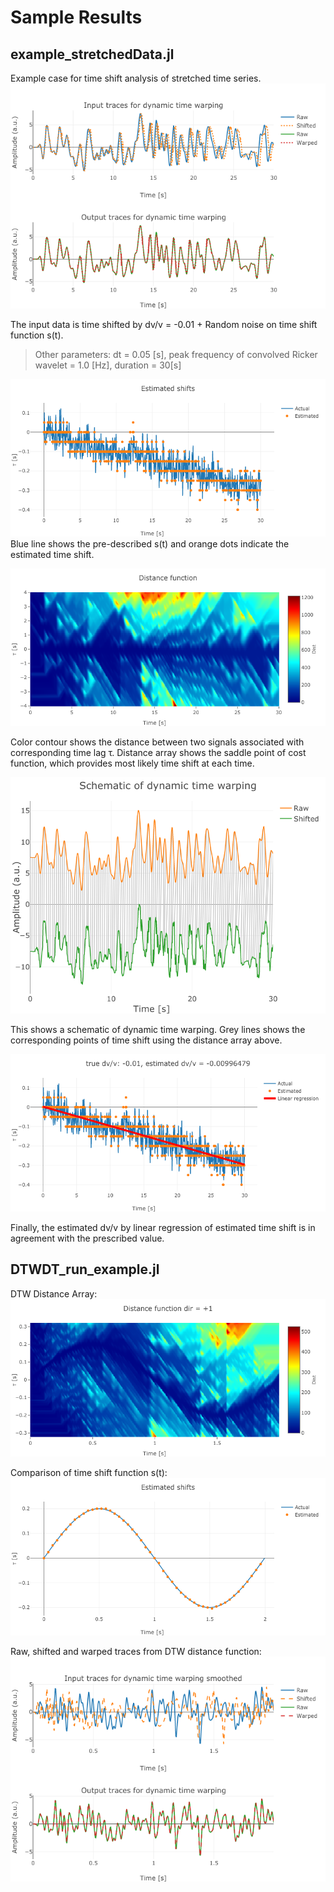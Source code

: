 # Sample Results

## example\_stretchedData.jl
Example case for time shift analysis of stretched time series.
![](./fig/stretched/traces.png)

The input data is time shifted by dv/v = -0.01 + Random noise on time shift function s(t).

> Other parameters:
dt = 0.05 [s], peak frequency of convolved Ricker wavelet = 1.0 [Hz], duration = 30[s]

![](./fig/stretched/inputsignal.png)
Blue line shows the pre-described s(t) and  orange dots indicate the estimated time shift.

![](./fig/stretched/distance_array.png)

Color contour shows the distance between two signals associated with corresponding time lag τ. Distance array shows the saddle point of cost function, which provides most likely time shift at each time.

![](./fig/stretched/schematic.png)

This shows a schematic of dynamic time warping. Grey lines shows the corresponding points of time shift using the distance array above.

![](./fig/stretched/linregression.png)

Finally, the estimated dv/v by linear regression of estimated time shift is in agreement with the prescribed value.

## DTWDT\_run\_example.jl
DTW Distance Array:
![](./fig/SINEdistarray.png)

Comparison of time shift function s(t):
![](./fig/SINEcomparison.png)

Raw, shifted and warped traces from DTW distance function:
![](./fig/SINEtraces.png)
